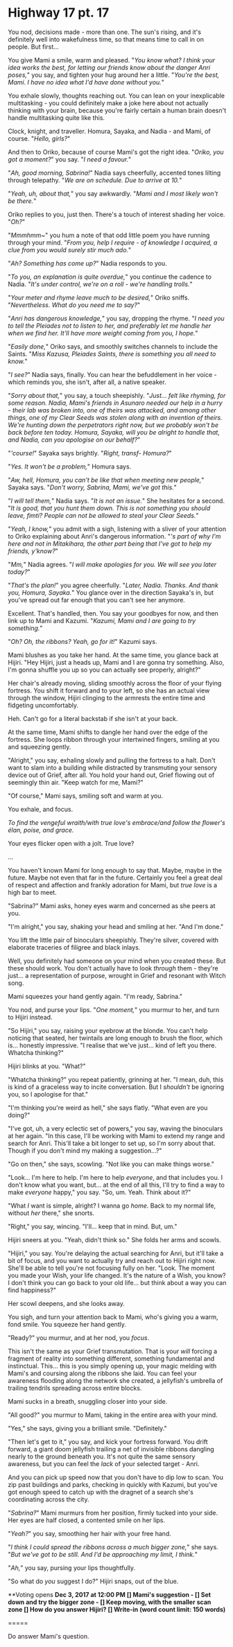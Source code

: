 # Highway 17 pt. 17

You nod, decisions made - more than one. The sun's rising, and it's definitely well into wakefulness time, so that means time to call in on people. But first...

You give Mami a smile, warm and pleased. "*You know what? I think your idea works the best, for letting our friends know about the danger Anri poses,*" you say, and tighten your hug around her a little. "*You're the best, Mami. I have no idea what I'd have done without you.*"

You exhale slowly, thoughts reaching out. You can lean on your inexplicable multitasking - you could definitely make a joke here about not actually thinking with your brain, because you're fairly certain a human brain doesn't handle multitasking quite like this.

Clock, knight, and traveller. Homura, Sayaka, and Nadia - and Mami, of course. "*Hello, girls?*"

And then to Oriko, because of course Mami's got the right idea. "*Oriko, you got a moment?*" you say. "*I need a favour.*"

"*Ah, good morning, Sabrina!*" Nadia says cheerfully, accented tones lilting through telepathy. "*We are on schedule. Due to arrive at 10.*"

"*Yeah, uh, about that,*" you say awkwardly. "*Mami and I most likely won't be there.*"

Oriko replies to you, just then. There's a touch of interest shading her voice. "*Oh?*"

"*Mmmhmm\~*" you hum a note of that odd little poem you have running through your mind. "*From you, help I require - of knowledge I acquired, a clue from you would surely stir much ado.*"

"*Ah? Something has come up?*" Nadia responds to you.

"*To you, an explanation is quite overdue,*" you continue the cadence to Nadia. "*It's under control, we're on a roll - we're handling trolls.*"

"*Your meter and rhyme leave much to be desired,*" Oriko sniffs. "*Nevertheless. What do you need me to say?*"

"*Anri has *dangerous* knowledge,*" you say, dropping the rhyme. "*I need you to tell the Pleiades not to listen to her, and preferably let me handle her when we find her. It'll have more weight coming from you, I hope.*"

"*Easily done,*" Oriko says, and smoothly switches channels to include the Saints. "*Miss Kazusa, Pleiades Saints, there is something you all need to know.*"

"*I see?*" Nadia says, finally. You can hear the befuddlement in her voice - which reminds you, she isn't, after all, a native speaker.

"*Sorry about that,*" you say, a touch sheepishly. "*Just... felt like rhyming, for some reason. Nadia, Mami's friends in Asunaro needed our help in a hurry - their lab was broken into, one of theirs was attacked, and among other things, one of my Clear Seeds was stolen along with an invention of theirs. We're hunting down the perpetrators right now, but we probably won't be back before ten today. Homura, Sayaka, will you be alright to handle that, and Nadia, can you apologise on our behalf?*"

"*'course!*" Sayaka says brightly. "*Right, transf- Homura?*"

"*Yes. It won't be a problem,*" Homura says.

"*Aw, hell, Homura, you can't be like that when meeting new people,*" Sayaka says. "*Don't worry, Sabrina, Mami, we've got this.*"

"*I will tell them,*" Nadia says. "*It is not an issue.*" She hesitates for a second. "*It is good, that you hunt them down. This is not something you should leave, *fimti*? People can not be allowed to steal your Clear Seeds.*"

"*Yeah, I know,*" you admit with a sigh, listening with a sliver of your attention to Oriko explaining about Anri's dangerous information. "*'s part of why I'm here and not in Mitakihara, the other part being that I've got to help my friends, y'know?*"

"*Mm,*" Nadia agrees. "*I will make apologies for you. We will see you later today?*"

"*That's the plan!*" you agree cheerfully. "*Later, Nadia. Thanks. And thank you, Homura, Sayaka.*" You glance over in the direction Sayaka's in, but you've spread out far enough that you can't see her anymore.

Excellent. That's handled, then. You say your goodbyes for now, and then link up to Mami and Kazumi. "*Kazumi, Mami and I are going to try something.*"

"*Oh? Oh, the ribbons? Yeah, go for it!*" Kazumi says.

Mami blushes as you take her hand. At the same time, you glance back at Hijiri. "Hey Hijiri, just a heads up, Mami and I are gonna try something. Also, I'm gonna shuffle you up so you can actually see properly, alright?"

Her chair's already moving, sliding smoothly across the floor of your flying fortress. You shift it forward and to your left, so she has an actual view through the window, Hijiri clinging to the armrests the entire time and fidgeting uncomfortably.

Heh. Can't go for a literal backstab if she isn't at your back.

At the same time, Mami shifts to dangle her hand over the edge of the fortress. She loops ribbon through your intertwined fingers, smiling at you and squeezing gently.

"Alright," you say, exhaling slowly and pulling the fortress to a halt. Don't want to slam into a building while distracted by transmuting your sensory device out of Grief, after all. You hold your hand out, Grief flowing out of seemingly thin air. "Keep watch for me, Mami?"

"Of course," Mami says, smiling soft and warm at you.

You exhale, and focus.

*To find the vengeful wraith/with true love's embrace/and follow the flower's élan, poise, and grace.*

Your eyes flicker open with a jolt. True love?

...

You haven't known Mami for long enough to say that. Maybe, maybe in the future. Maybe not even that far in the future. Certainly you feel a great deal of respect and affection and frankly adoration for Mami, but *true love* is a high bar to meet.

"Sabrina?" Mami asks, honey eyes warm and concerned as she peers at you.

"I'm alright," you say, shaking your head and smiling at her. "And I'm done."

You lift the little pair of binoculars sheepishly. They're silver, covered with elaborate traceries of filigree and black inlays.

Well, you definitely had someone on your mind when you created these. But these should work. You don't actually have to look *through* them - they're just... a representation of purpose, wrought in Grief and resonant with Witch song.

Mami squeezes your hand gently again. "I'm ready, Sabrina."

You nod, and purse your lips. "*One moment,*" you murmur to her, and turn to Hijiri instead.

"So Hijiri," you say, raising your eyebrow at the blonde. You can't help noticing that seated, her twintails are long enough to brush the floor, which is... honestly impressive. "I realise that we've just... kind of left you there. Whatcha thinking?"

Hijiri blinks at you. "What?"

"Whatcha thinking?" you repeat patiently, grinning at her. "I mean, duh, this is kind of a graceless way to incite conversation. But I *shouldn't* be ignoring you, so I apologise for that."

"I'm thinking you're weird as hell," she says flatly. "What even are you doing?"

"I've got, uh, a very eclectic set of powers," you say, waving the binoculars at her again. "In this case, I'll be working with Mami to extend my range and search for Anri. This'll take a bit longer to set up, so I'm sorry about that. Though if you don't mind my making a suggestion...?"

"Go on then," she says, scowling. "Not like you can make things worse."

"Look... I'm here to help. I'm here to help *everyone*, and that includes you. I don't know what you want, but... at the end of all this, I'll try to find a way to make *everyone* happy," you say. "So, um. Yeah. Think about it?"

"What *I* want is simple, alright? I wanna go *home*. Back to my normal life, without *her* there," she snorts.

"Right," you say, wincing. "I'll... keep that in mind. But, um."

Hijiri sneers at you. "Yeah, didn't think so." She folds her arms and scowls.

"Hijiri," you say. You're delaying the actual searching for Anri, but it'll take a bit of focus, and you want to actually try and reach out to Hijiri right now. She'll be able to tell you're not focusing fully on her. "Look. The moment you made your Wish, your life changed. It's the nature of a Wish, you know? I don't think you can go back to your old life... but think about a way you can find happiness?"

Her scowl deepens, and she looks away.

You sigh, and turn your attention back to Mami, who's giving you a warm, fond smile. You squeeze her hand gently.

"Ready?" you murmur, and at her nod, you *focus*.

This isn't the same as your Grief transmutation. That is your *will* forcing a fragment of reality into something different, something fundamental and instinctual. This... this is you simply opening up, your magic melding with Mami's and coursing along the ribbons she laid. You can feel your awareness flooding along the network she created, a jellyfish's umbrella of trailing tendrils spreading across entire blocks.

Mami sucks in a breath, snuggling closer into your side.

"All good?" you murmur to Mami, taking in the entire area with your mind.

"Yes," she says, giving you a brilliant smile. "Definitely."

"Then let's get to it," you say, and kick your fortress forward. You drift forward, a giant doom jellyfish trailing a net of invisible ribbons dangling nearly to the ground beneath you. It's not quite the same sensory awareness, but you can feel the *lack* of your selected target - Anri.

And you can pick up speed now that you don't have to dip low to scan. You zip past buildings and parks, checking in quickly with Kazumi, but you've got enough speed to catch up with the dragnet of a search she's coordinating across the city.

"*Sabrina?*" Mami murmurs from her position, firmly tucked into your side. Her eyes are half closed, a contented smile on her lips.

"*Yeah?*" you say, smoothing her hair with your free hand.

"*I think I could spread the ribbons across a much bigger zone,*" she says. "*But we've got to be still. And I'd be approaching my limit, I think.*"

"*Ah,*" you say, pursing your lips thoughtfully.

"So what do *you* suggest I do?" Hijiri snaps, out of the blue.

\*\*Voting opens **Dec 3, 2017 at 12:00 PM
\[] Mami's suggestion
\- \[] Set down and try the bigger zone
\- \[] Keep moving, with the smaller scan zone
\[] How do you answer Hijiri?
\[] Write-in (word count limit: 150 words)**

\=====​

Do answer Mami's question.
